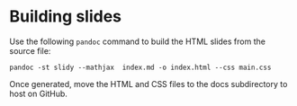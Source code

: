 # Building slides

Use the following `pandoc` command to build the HTML slides from the source file:

```
pandoc -st slidy --mathjax  index.md -o index.html --css main.css
```

Once generated, move the HTML and CSS files to the docs subdirectory to host on GitHub.
